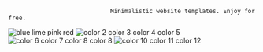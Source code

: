                                  Minimalistic website templates. Enjoy for free.

![blue lime pink red](https://github.com/user-attachments/assets/5f1c7e3a-b96b-487b-97a6-623f8d63e0c1)
![color 2 color 3 color 4 color 5](https://github.com/user-attachments/assets/e299fd9b-b4a0-4c0a-a1d6-044292bbc9be)
![color 6 color 7 color 8 color 8](https://github.com/user-attachments/assets/2275510d-d24e-4621-98bb-8590545b50af)
![color 10 color 11 color 12](https://github.com/user-attachments/assets/5db2c3a2-12cc-422e-a549-bcd73a59dd74)
